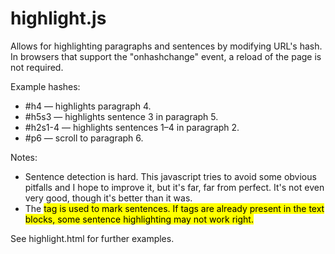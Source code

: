 highlight.js
========================================

Allows for highlighting paragraphs and sentences by modifying URL's hash.  In browsers that support the "onhashchange" event, a reload of the page is not required.

Example hashes:

* \#h4 — highlights paragraph 4.
* \#h5s3 — highlights sentence 3 in paragraph 5.
* \#h2s1-4 — highlights sentences 1–4 in paragraph 2.
* \#p6 — scroll to paragraph 6.

Notes:

* Sentence detection is hard. This javascript tries to avoid some obvious pitfalls and I hope to improve it, but it's far, far from perfect.  It's not even very good, though it's better than it was.
* The <mark> tag is used to mark sentences.  If <mark> tags are already present in the text blocks, some sentence highlighting may not work right.

See highlight.html for further examples.
